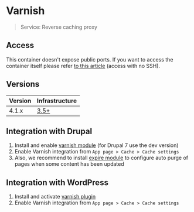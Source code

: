 # Varnish

> Service: Reverse caching proxy

## Access

This container doesn't expose public ports. If you want to access the container itself please refer [to this article](access.md) (access with no SSH). 

## Versions

| Version | Infrastructure |
| ------- | -------------- |
| 4.1.x | [3.5+](../../versioning.md) |


## Integration with Drupal

1. Install and enable <a href="https://www.drupal.org/project/varnish" target="_blank">varnish module</a> (for Drupal 7 use the dev version)
2. Enable Varnish integration from `App page > Cache > Cache settings`
3. Also, we recommend to install <a href="https://www.drupal.org/project/expire" target="_blank">expire module</a> to configure auto purge of pages when some content has been updated

## Integration with WordPress

1. Install and activate <a href="https://wordpress.org/plugins/varnish-http-purge/" target="_blank">varnish plugin</a>
2. Enable Varnish integration from `App page > Cache > Cache settings`